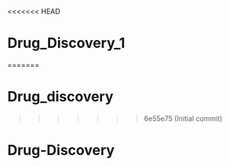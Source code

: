 <<<<<<< HEAD
# Drug_Discovery_1
=======
# Drug_discovery
>>>>>>> 6e55e75 (Initial commit)
# Drug-Discovery
